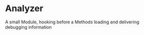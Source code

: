 Analyzer
========

A small Module, hooking before a Methods loading and delivering debugging information